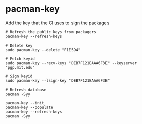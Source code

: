 # pacman-key

Add the key that the CI uses to sign the packages

```shell
# Refresh the public keys from packagers
pacman-key --refresh-keys

# Delete key
sudo pacman-key --delete "F1E594"

# Fetch keyid
sudo pacman-key --recv-keys "DEB7F121BAAA6F3E" --keyserver "pgp.mit.edu"

# Sign keyid
sudo pacman-key --lsign-key "DEB7F121BAAA6F3E"

# Refresh database
pacman -Syy
```

```shell
pacman-key --init
pacman-key --populate
pacman-key --refresh-keys
pacman -Syy
```
